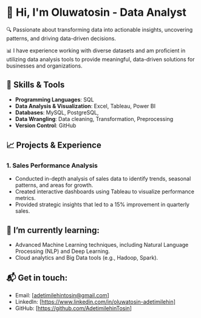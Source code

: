 
# 👋 Hi, I'm Oluwatosin - Data Analyst

🔍 Passionate about transforming data into actionable insights, uncovering patterns, and driving data-driven decisions.

📊 I have experience working with diverse datasets and am proficient in utilizing data analysis tools to provide meaningful, data-driven solutions for businesses and organizations.

## 📍 Skills & Tools

- **Programming Languages**:  SQL
- **Data Analysis & Visualization**: Excel,  Tableau, Power BI
- **Databases**: MySQL, PostgreSQL, 
- **Data Wrangling**: Data cleaning, Transformation, Preprocessing
- **Version Control**:  GitHub

## 📈 Projects & Experience

### 1. **Sales Performance Analysis**
   - Conducted in-depth analysis of sales data to identify trends, seasonal patterns, and areas for growth.
   - Created interactive dashboards using Tableau to visualize performance metrics.
   - Provided strategic insights that led to a 15% improvement in quarterly sales.

## 🌱 I’m currently learning:
- Advanced Machine Learning techniques, including Natural Language Processing (NLP) and Deep Learning.
- Cloud analytics and Big Data tools (e.g., Hadoop, Spark).

## 📬 Get in touch:
- Email: [adetimilehintosin@gmail.com]
- LinkedIn: [https://www.linkedin.com/in/oluwatosin-adetimilehin]
- GitHub: [https://github.com/AdetimilehinTosin]


